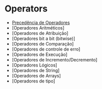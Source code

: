 # Operators

* [Precedência de Operadores](#precedência-de-operadores)
* [Operadores Aritméticos]
* [Operadores de Atribuição]
* [Operadores bit a bit (bitwise)]
* [Operadores de Comparação]
* [Operadores de controle de erro]
* [Operadores de Execução]
* [Operadores de Incremento/Decremento]
* [Operadores Lógicos]
* [Operadores de String]
* [Operadores de Arrays]
* [Operadores de tipo]
